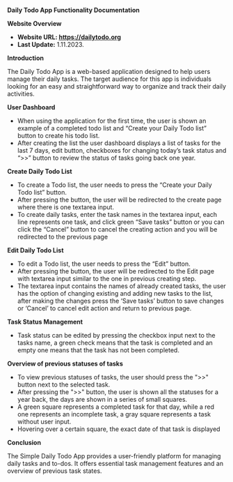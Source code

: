 ﻿**Daily Todo App Functionality Documentation**

**Website Overview**

- **Website URL: <https://dailytodo.org>**
- **Last Update:** 1.11.2023.

**Introduction**

The Daily Todo App is a web-based application designed to help users manage their daily tasks. The target audience for this app is individuals looking for an easy and straightforward way to organize and track their daily activities.

**User Dashboard**

- When using the application for the first time, the user is shown an example of a completed todo list and “Create your Daily Todo list” button to create his todo list.
- After creating the list the user dashboard displays a list of tasks for the last 7 days, edit button, checkboxes for changing today’s task status and “>>” button to review the status of tasks going back one year.

**Create Daily Todo List**

- To create a Todo list, the user needs to press the “Create your Daily Todo list” button.
- After pressing the button, the user will be redirected to the create page where there is one textarea input.
- To create daily tasks, enter the task names in the textarea input, each line represents one task, and click green “Save tasks” button or you can click the “Cancel” button to cancel the creating action and you will be redirected to the previous page


**Edit Daily Todo List**

- To edit a Todo list, the user needs to press the “Edit” button.
- After pressing the button, the user will be redirected to the Edit page with textarea input similar to the one in previous creating step.
- The textarea input contains the names of already created tasks, the user has the option of changing existing and adding new tasks to the list, after making the changes press the ‘Save tasks’ button to save changes or ‘Cancel’ to cancel edit action and return to previous page.

**Task Status Management**

- Task status can be edited by pressing the checkbox input next to the tasks name, a green check means that the task is completed and an empty one means that the task has not been completed.

**Overview of previous statuses of tasks**

- To view previous statuses of tasks, the user should press the ">>" button next to the selected task.
- After pressing the ">>" button, the user is shown all the statuses for a year back, the days are shown in a series of small squares.
- A green square represents a completed task for that day, while a red one represents an incomplete task, a gray square represents a task without user input.
- Hovering over a certain square, the exact date of that task is displayed

**Conclusion**

The Simple Daily Todo App provides a user-friendly platform for managing daily tasks and to-dos. It offers essential task management features and an overview of previous task states.
